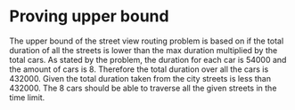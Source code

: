 
# Proving upper bound

The upper bound of the street view routing problem is based on if the total duration of all the streets is lower than the max duration multiplied by the total cars. As stated by the problem, the duration for each car is 54000 and the amount of cars is 8. Therefore the total duration over all the cars is 432000. Given the total duration taken from the city streets is less than 432000. The 8 cars should be able to traverse all the given streets in the time limit.